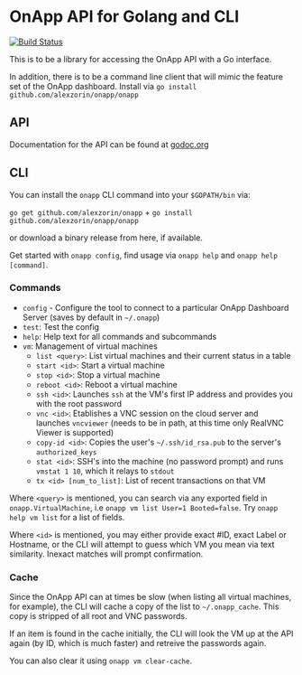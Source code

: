 OnApp API for Golang and CLI
========================

[![Build Status](https://secure.travis-ci.org/alexzorin/onapp.png?branch=master)](http://travis-ci.org/alexzorin/onapp)

This is to be a library for accessing the OnApp API with a Go interface.

In addition, there is to be a command line client that will mimic the feature set of the OnApp dashboard. Install via `go install github.com/alexzorin/onapp/onapp`

API
-------

Documentation for the API can be found at [godoc.org](http://godoc.org/github.com/alexzorin/onapp)

CLI
-------

You can install the `onapp` CLI command into your `$GOPATH/bin` via:

`go get github.com/alexzorin/onapp` + `go install github.com/alexzorin/onapp/onapp`

or download a binary release from here, if available.

Get started with `onapp config`, find usage via `onapp help` and `onapp help [command]`.

### Commands

* `config` - Configure the tool to connect to a particular OnApp Dashboard Server (saves by default in `~/.onapp`)
* `test`: Test the config
* `help`: Help text for all commands and subcommands
* `vm`: Management of virtual machines
    - `list <query>`: List virtual machines and their current status in a table
    - `start <id>`: Start a virtual machine
    - `stop <id>`: Stop a virtual machine
    - `reboot <id>`: Reboot a virtual machine
    - `ssh <id>`: Launches `ssh` at the VM's first IP address and provides you with the root password
    - `vnc <id>`: Etablishes a VNC session on the cloud server and launches `vncviewer` (needs to be in path, at this time only RealVNC Viewer is supported)
    - `copy-id <id>`: Copies the user's `~/.ssh/id_rsa.pub` to the server's `authorized_keys`
    - `stat <id>`: SSH's into the machine (no password prompt) and runs `vmstat 1 10`, which it relays to `stdout`
    - `tx <id> [num_to_list]`: List of recent transactions on that VM

Where `<query>` is mentioned, you can search via any exported field in `onapp.VirtualMachine`, i.e `onapp vm list User=1 Booted=false`. Try `onapp help vm list` for a list of fields.

Where `<id>` is mentioned, you may either provide exact #ID, exact Label or Hostname, or the CLI will attempt to guess which VM you mean via text similarity. Inexact matches will prompt confirmation.

### Cache
Since the OnApp API can at times be slow (when listing all virtual machines, for example), the CLI will cache a copy of the list to `~/.onapp_cache`. This copy is stripped of all root and VNC passwords.

If an item is found in the cache initially, the CLI will look the VM up at the API again (by ID, which is much faster) and retreive the passwords again.

You can also clear it using `onapp vm clear-cache`.